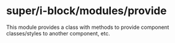 # super/i-block/modules/provide

This module provides a class with methods to provide component classes/styles to another component, etc.
